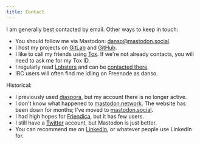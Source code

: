```yaml
---
title: Contact
---
```


I am generally best contacted by email. Other ways to keep in touch:

* You should follow me via Mastodon: [danso@mastodon.social](https://mastodon.social/@danso).
* I host my projects on [GitLab](https://gitlab.com/danso) and [GitHub](https://github.com/ninedotnine).
* I like to call my friends using [Tox](https://tox.chat). If we're not already contacts, you will need to ask me for my Tox ID.
* I regularly read [Lobsters](https://lobste.rs/) and can be [contacted there](https://lobste.rs/u/danso).
* IRC users will often find me idling on Freenode as danso.

Historical:

* I previously used [diaspora](https://socializer.cc/people/6fd9f095caa16e45), but my account there is no longer active.
* I don't know what happened to [mastodon.network](https://mastodon.network/@danso). The website has been down for months; I've moved to [mastodon.social](https://mastodon.social/@danso).
* I had high hopes for [Friendica](https://libranet.de/profile/danso), but it has few users.
* I still have a [Twitter](https://twitter.com/ninedotnine) account, but Mastodon is just better.
* You can recommend me on [LinkedIn](https://www.linkedin.com/in/dan-soucy-25b454101/), or whatever people use LinkedIn for.
